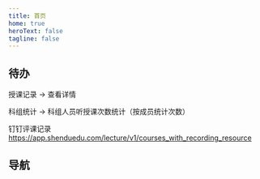 ```yaml
---
title: 首页
home: true
heroText: false
tagline: false
---
```


## 待办

授课记录 -> 查看详情

科组统计 -> 科组人员听授课次数统计（按成员统计次数）

钉钉评课记录 https://app.shenduedu.com/lecture/v1/courses_with_recording_resource

## 导航

<HomeView></HomeView>

<script lang="ts" setup>
import HomeView from '!/components/HomeView.vue'
</script>
